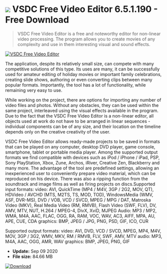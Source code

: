 # ![](https://cdn.softexe.net/static/icon/9/vsdc-free-video-editor-8485.png) VSDC Free Video Editor 6.5.1.190 - Free Download

> VSDC Free Video Editor is a free and noteworthy editor for non-linear video processing. The program allows you to create movies of any complexity and use in them interesting visual and sound effects.

[![VSDC Free Video Editor](https://gallery.dpcdn.pl/imgc/Tools/13581/g_-_420x350_1.5_-_x20130314002152_00.png)](https://softexe.net/win/multimedia/video/vsdc-free-video-editor:hdhe.html)

The application, despite its relatively small size, can compete with many competitive solutions of this type. Its uses are many, it can be successfully used for amateur editing of holiday movies or important family celebrations, creating slide shows, authoring or even converting clips between many popular formats. Importantly, the tool has a lot of functionality, while remaining very easy to use.
 
 While working on the project, there are options for importing any number of video files and photos. Without any obstacles, they can be used within the same project, interleaved using the visual effects available in the program. Due to the fact that the VSDC Free Video Editor is a non-linear editor, all objects used at work do not have to be arranged in linear sequences - individual components can be of any size, and their location on the timeline depends only on the creative creativity of the user.
 
 VSDC Free Video Editor allows ready-made projects to be saved in formats that can be played on any computer, desktop DVD player, game console, smartphone, tablet or portable media player. Among the supported output formats we find compatible with devices such as iPod / iPhone / iPad, PSP, Sony PlayStation, Xbox, Zune, Archos, iRiver, Creative Zen, Blackberry and many more. The advantage of the tool are predefined settings, allowing an inexperienced user to conveniently prepare video material, which can be reproduced on his device. There was also a ripping function from the soundtrack and image films as well as firing projects on discs.Supported input formats:
 video: AVI, QuickTime (MP4 / M4V, 3GP / 2G2, MOV, QT), HDVideo / AVCHD (MTS, M2TS, TS, MOD, TOD), WindowsMedia (WMV, ASF, DVR-MS), DVD / VOB, VCD / SVCD, MPEG / MPG / DAT, Matroska Video (MKV), Real Media Video (RM, RMVB), Flash Video (SWF, FLV), DV, AMV, MTV, NUT, H.264 / MPEG-4, DivX, XviD, MJPEG
 Audio: MP3 / MP2, WMA, M4A, AAC, FLAC, OGG, RA, RAM, VOC, WAV, AC3, AIFF, MPA, AU, APE, CUE, CDA
 graphics: BMP, JPEG / JPG, PNG, PSD, GIF, ICO, CUR
 
 Supported output formats:
 video: AVI, DVD, VCD / SVCD, MPEG, MP4, M4V, MOV, 3GP / 3G2, WMV, MKV, RM / RMVB, FLV, SWF, AMV, MTV
 audio: MP3, M4A, AAC, OGG, AMR, WAV
 graphics: BMP, JPEG, PNG, GIF


- **Update:** Sep 09 2020
- **File size:** 84.66 MB

[![Download](https://cdn.softexe.net/static/img/download.png)](https://softexe.net/win/multimedia/video/vsdc-free-video-editor:hdhe.html)


